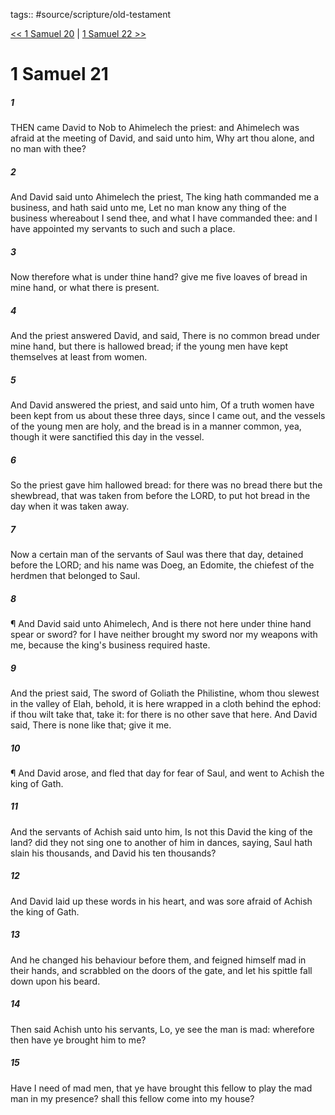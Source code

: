 tags:: #source/scripture/old-testament

[<< 1 Samuel 20](source/scripture/old-testament/09_1_Samuel/1_Samuel_20.md) | [1 Samuel 22 >>](source/scripture/old-testament/09_1_Samuel/1_Samuel_22.md)

# 1 Samuel 21

##### 1

THEN came David to Nob to Ahimelech the priest: and Ahimelech was afraid at the meeting of David, and said unto him, Why art thou alone, and no man with thee?

##### 2

And David said unto Ahimelech the priest, The king hath commanded me a business, and hath said unto me, Let no man know any thing of the business whereabout I send thee, and what I have commanded thee: and I have appointed my servants to such and such a place.

##### 3

Now therefore what is under thine hand? give me five loaves of bread in mine hand, or what there is present.

##### 4

And the priest answered David, and said, There is no common bread under mine hand, but there is hallowed bread; if the young men have kept themselves at least from women.

##### 5

And David answered the priest, and said unto him, Of a truth women have been kept from us about these three days, since I came out, and the vessels of the young men are holy, and the bread is in a manner common, yea, though it were sanctified this day in the vessel.

##### 6

So the priest gave him hallowed bread: for there was no bread there but the shewbread, that was taken from before the LORD, to put hot bread in the day when it was taken away.

##### 7

Now a certain man of the servants of Saul was there that day, detained before the LORD; and his name was Doeg, an Edomite, the chiefest of the herdmen that belonged to Saul.

##### 8

¶ And David said unto Ahimelech, And is there not here under thine hand spear or sword? for I have neither brought my sword nor my weapons with me, because the king's business required haste.

##### 9

And the priest said, The sword of Goliath the Philistine, whom thou slewest in the valley of Elah, behold, it is here wrapped in a cloth behind the ephod: if thou wilt take that, take it: for there is no other save that here. And David said, There is none like that; give it me.

##### 10

¶ And David arose, and fled that day for fear of Saul, and went to Achish the king of Gath.

##### 11

And the servants of Achish said unto him, Is not this David the king of the land? did they not sing one to another of him in dances, saying, Saul hath slain his thousands, and David his ten thousands?

##### 12

And David laid up these words in his heart, and was sore afraid of Achish the king of Gath.

##### 13

And he changed his behaviour before them, and feigned himself mad in their hands, and scrabbled on the doors of the gate, and let his spittle fall down upon his beard.

##### 14

Then said Achish unto his servants, Lo, ye see the man is mad: wherefore then have ye brought him to me?

##### 15

Have I need of mad men, that ye have brought this fellow to play the mad man in my presence? shall this fellow come into my house?
